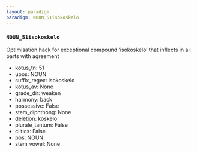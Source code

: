 ```yaml
---
layout: paradigm
paradigm: NOUN_51isokoskelo
---
```

### ` NOUN_51isokoskelo `

Optimisation hack for exceptional compound ’isokoskelo’ that inflects in all parts with agreement
* kotus_tn: 51
* upos: NOUN
* suffix_regex: isokoskelo
* kotus_av: None
* grade_dir: weaken
* harmony: back
* possessive: False
* stem_diphthong: None
* deletion: koskelo
* plurale_tantum: False
* clitics: False
* pos: NOUN
* stem_vowel: None
